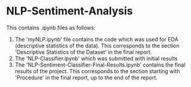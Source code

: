 # NLP-Sentiment-Analysis
This contains .ipynb files as follows:
1) The 'myNLP.ipynb' file contains the code which was used for EDA (descriptive statistics of the data).
   This corresponds to the section 'Descriptive Statistics of the Dataset' in the final report.
2) The 'NLP-Classifier.ipynb' which was submitted with initial results
3) The 'NLP-Sentiment-Classifier-Final-Results.ipynb' contains the final results of the project.
   This corresponds to the section starting with 'Procedure' in the final report, up to the end of the report.
